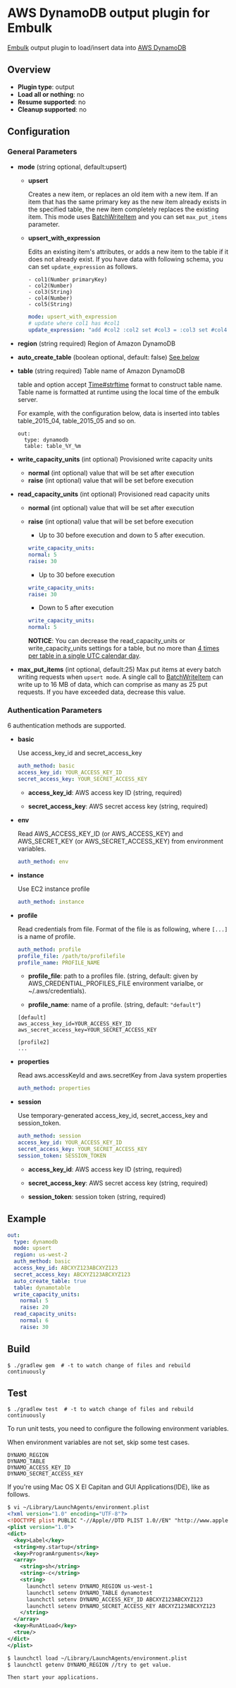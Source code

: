 # AWS DynamoDB output plugin for Embulk

[Embulk](http://www.embulk.org/) output plugin to load/insert data into [AWS DynamoDB](http://aws.amazon.com/dynamodb/)

## Overview

* **Plugin type**: output
* **Load all or nothing**: no
* **Resume supported**: no
* **Cleanup supported**: no

## Configuration

### General Parameters

- **mode** (string optional, default:upsert)
    - **upsert**
    
        Creates a new item, or replaces an old item with a new item.
        If an item that has the same primary key as the new item already exists in the specified table, the new item completely replaces the existing item.
        This mode uses [BatchWriteItem](http://docs.aws.amazon.com/amazondynamodb/latest/APIReference/API_BatchWriteItem.html) and you can set `max_put_items` parameter.
    
    - **upsert_with_expression**
    
        Edits an existing item's attributes, or adds a new item to the table if it does not already exist.
        If you have data with following schema, you can set `update_expression` as follows.
        ```
        - col1(Number primaryKey)
        - col2(Number)
        - col3(String)
        - col4(Number)
        - col5(String)
        ```
        
        ```yaml
        mode: upsert_with_expression
        # update where col1 has #col1
        update_expression: "add #col2 :col2 set #col3 = :col3 set #col4 = #col4 - :col4 remove #col5"
        ```

- **region** (string required) Region of Amazon DynamoDB
- **auto_create_table** (boolean optional, default: false) [See below]()
- **table** (string required) Table name of Amazon DynamoDB

    table and option accept [Time#strftime](http://ruby-doc.org/core-2.2.3/Time.html#method-i-strftime) format to construct table name.
    Table name is formatted at runtime using the local time of the embulk server.
    
    For example, with the configuration below, data is inserted into tables table_2015_04, table_2015_05 and so on.
    ```
    out:
      type: dynamodb
      table: table_%Y_%m
    ```
- **write_capacity_units** (int optional) Provisioned write capacity units
    - **normal** (int optional) value that will be set after execution
    - **raise** (int optional) value that will be set before execution
- **read_capacity_units** (int optional) Provisioned read capacity units
    - **normal** (int optional) value that will be set after execution
    - **raise** (int optional) value that will be set before execution

        - Up to 30 before execution and down to 5 after execution.
        ```yaml
        write_capacity_units:
        normal: 5
        raise: 30
        ```

        - Up to 30 before execution
        ```yaml
        write_capacity_units:
        raise: 30
        ```
    
        - Down to 5 after execution
        ```yaml
        write_capacity_units:
        normal: 5
        ```

        **NOTICE**: You can decrease the read_capacity_units or write_capacity_units settings for a table, but no more than [4 times per table in a single UTC calendar day](http://docs.aws.amazon.com/amazondynamodb/latest/developerguide/Limits.html#d0e53216).

- **max_put_items** (int optional, default:25)
  Max put items at every batch writing requests when `upsert mode`.
  A single call to [BatchWriteItem](http://docs.aws.amazon.com/amazondynamodb/latest/APIReference/API_BatchWriteItem.html) can write up to 16 MB of data, which can comprise as many as 25 put requests.
  If you have exceeded data, decrease this value.

### Authentication Parameters

6 authentication methods are supported.

- **basic**

    Use access_key_id and secret_access_key
    
    ```yaml
    auth_method: basic
    access_key_id: YOUR_ACCESS_KEY_ID
    secret_access_key: YOUR_SECRET_ACCESS_KEY
    ```

    - **access_key_id**: AWS access key ID (string, required)
    
    - **secret_access_key**: AWS secret access key (string, required)

- **env**

    Read AWS_ACCESS_KEY_ID (or AWS_ACCESS_KEY) and AWS_SECRET_KEY (or AWS_SECRET_ACCESS_KEY) from environment variables.
    
    ```yaml
    auth_method: env
    ```

- **instance**
    
    Use EC2 instance profile
    
    ```yaml
    auth_method: instance
    ```

- **profile**

    Read credentials from file. Format of the file is as following, where `[...]` is a name of profile.
    
    ```yaml
    auth_method: profile
    profile_file: /path/to/profilefile
    profile_name: PROFILE_NAME
    ```
    
    - **profile_file**: path to a profiles file. (string, default: given by AWS_CREDENTIAL_PROFILES_FILE environment varialbe, or ~/.aws/credentials).
    
    - **profile_name**: name of a profile. (string, default: `"default"`)
    
    ```
    [default]
    aws_access_key_id=YOUR_ACCESS_KEY_ID
    aws_secret_access_key=YOUR_SECRET_ACCESS_KEY
    
    [profile2]
    ...
    ```

- **properties**

    Read aws.accessKeyId and aws.secretKey from Java system properties
    
    ```yaml
    auth_method: properties
    ```

- **session**

    Use temporary-generated access_key_id, secret_access_key and session_token.
    
    ```yaml
    auth_method: session
    access_key_id: YOUR_ACCESS_KEY_ID
    secret_access_key: YOUR_SECRET_ACCESS_KEY
    session_token: SESSION_TOKEN
    ```
    
    - **access_key_id**: AWS access key ID (string, required)
    
    - **secret_access_key**: AWS secret access key (string, required)
    
    - **session_token**: session token (string, required)

## Example

```yaml
out:
  type: dynamodb
  mode: upsert
  region: us-west-2
  auth_method: basic
  access_key_id: ABCXYZ123ABCXYZ123
  secret_access_key: ABCXYZ123ABCXYZ123
  auto_create_table: true
  table: dynamotable
  write_capacity_units:
    normal: 5
    raise: 20
  read_capacity_units:
    normal: 6
    raise: 30
```


## Build

```
$ ./gradlew gem  # -t to watch change of files and rebuild continuously
```

## Test

```
$ ./gradlew test  # -t to watch change of files and rebuild continuously
```

To run unit tests, you need to configure the following environment variables.

When environment variables are not set, skip some test cases.

```
DYNAMO_REGION
DYNAMO_TABLE
DYNAMO_ACCESS_KEY_ID
DYNAMO_SECRET_ACCESS_KEY
```

If you're using Mac OS X El Capitan and GUI Applications(IDE), like as follows.
```xml
$ vi ~/Library/LaunchAgents/environment.plist
<?xml version="1.0" encoding="UTF-8"?>
<!DOCTYPE plist PUBLIC "-//Apple//DTD PLIST 1.0//EN" "http://www.apple.com/DTDs/PropertyList-1.0.dtd">
<plist version="1.0">
<dict>
  <key>Label</key>
  <string>my.startup</string>
  <key>ProgramArguments</key>
  <array>
    <string>sh</string>
    <string>-c</string>
    <string>
      launchctl setenv DYNAMO_REGION us-west-1
      launchctl setenv DYNAMO_TABLE dynamotest
      launchctl setenv DYNAMO_ACCESS_KEY_ID ABCXYZ123ABCXYZ123
      launchctl setenv DYNAMO_SECRET_ACCESS_KEY ABCXYZ123ABCXYZ123
    </string>
  </array>
  <key>RunAtLoad</key>
  <true/>
</dict>
</plist>

$ launchctl load ~/Library/LaunchAgents/environment.plist
$ launchctl getenv DYNAMO_REGION //try to get value.

Then start your applications.
```